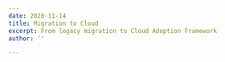 ```yaml
---
date: 2020-11-14
title: Migration to Cloud
excerpt: From legacy migration to Cloud Adoption Framework
author: ''

---
```

